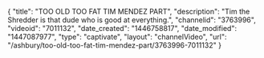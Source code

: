 {
    "title": "TOO OLD TOO FAT TIM MENDEZ PART",
    "description": "Tim the Shredder is that dude who is good at everything.",
    "channelid": "3763996",
    "videoid": "7011132",
    "date_created": "1446758817",
    "date_modified": "1447087977",
    "type": "captivate",
    "layout": "channelVideo",
    "url": "\/ashbury\/too-old-too-fat-tim-mendez-part\/3763996-7011132"
}